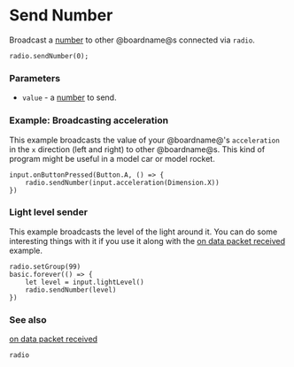 # Send Number

Broadcast a [number](/types/number) to other @boardname@s connected via ``radio``.

```sig
radio.sendNumber(0);
```

### Parameters

* ``value`` - a [number](/types/number) to send.


### Example: Broadcasting acceleration

This example broadcasts the value of your @boardname@'s ``acceleration``
in the `x` direction (left and right) to other @boardname@s.  This kind
of program might be useful in a model car or model rocket.

```blocks
input.onButtonPressed(Button.A, () => {
    radio.sendNumber(input.acceleration(Dimension.X))
})
```

### Light level sender

This example broadcasts the level of the light around it.
You can do some interesting things with it if you use it along with the
[on data packet received](/reference/radio/on-data-packet-received) example.

```blocks
radio.setGroup(99)
basic.forever(() => {
    let level = input.lightLevel()
    radio.sendNumber(level)
})
```

### See also

[on data packet received](/reference/radio/on-data-packet-received)

```package
radio
```